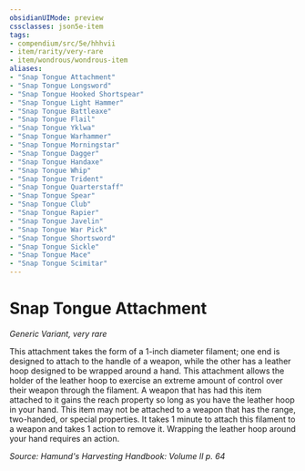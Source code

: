 ```yaml
---
obsidianUIMode: preview
cssclasses: json5e-item
tags:
- compendium/src/5e/hhhvii
- item/rarity/very-rare
- item/wondrous/wondrous-item
aliases: 
- "Snap Tongue Attachment"
- "Snap Tongue Longsword"
- "Snap Tongue Hooked Shortspear"
- "Snap Tongue Light Hammer"
- "Snap Tongue Battleaxe"
- "Snap Tongue Flail"
- "Snap Tongue Yklwa"
- "Snap Tongue Warhammer"
- "Snap Tongue Morningstar"
- "Snap Tongue Dagger"
- "Snap Tongue Handaxe"
- "Snap Tongue Whip"
- "Snap Tongue Trident"
- "Snap Tongue Quarterstaff"
- "Snap Tongue Spear"
- "Snap Tongue Club"
- "Snap Tongue Rapier"
- "Snap Tongue Javelin"
- "Snap Tongue War Pick"
- "Snap Tongue Shortsword"
- "Snap Tongue Sickle"
- "Snap Tongue Mace"
- "Snap Tongue Scimitar"
---
```

# Snap Tongue Attachment
*Generic Variant, very rare*  


This attachment takes the form of a 1-inch diameter filament; one end is designed to attach to the handle of a weapon, while the other has a leather hoop designed to be wrapped around a hand. This attachment allows the holder of the leather hoop to exercise an extreme amount of control over their weapon through the filament. A weapon that has had this item attached to it gains the reach property so long as you have the leather hoop in your hand. This item may not be attached to a weapon that has the range, two-handed, or special properties. It takes 1 minute to attach this filament to a weapon and takes 1 action to remove it. Wrapping the leather hoop around your hand requires an action.

*Source: Hamund's Harvesting Handbook: Volume II p. 64*